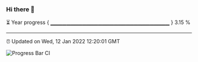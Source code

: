 ### Hi there 👋

⏳ Year progress { ▁▁▁▁▁▁▁▁▁▁▁▁▁▁▁▁▁▁▁▁▁▁▁▁▁▁▁▁▁▁ } 3.15 %

---

⏰ Updated on Wed, 12 Jan 2022 12:20:01 GMT

![Progress Bar CI](https://github.com/liununu/liununu/workflows/Progress%20Bar%20CI/badge.svg)

